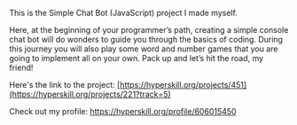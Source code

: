 This is the Simple Chat Bot (JavaScript) project I made myself.

Here, at the beginning of your programmer’s path, creating a simple console chat bot will do wonders to guide you through the basics of coding. During this journey you will also play some word and number games that you are going to implement all on your own. Pack up and let’s hit the road, my friend!

Here's the link to the project: [https://hyperskill.org/projects/451](https://hyperskill.org/projects/221?track=5)

Check out my profile: https://hyperskill.org/profile/606015450
